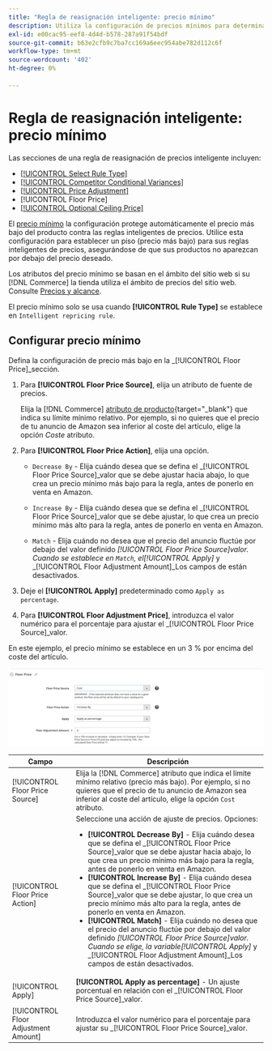 ```yaml
---
title: "Regla de reasignación inteligente: precio mínimo"
description: Utiliza la configuración de precios mínimos para determinar el precio más bajo de una regla de precios inteligente para administrar tus anuncios de Amazon.
exl-id: e00cac95-eef8-4d4d-b578-287a91f54bdf
source-git-commit: b63e2cfb9c7ba7cc169a6eec954abe782d112c6f
workflow-type: tm+mt
source-wordcount: '402'
ht-degree: 0%

---
```


# Regla de reasignación inteligente: precio mínimo

Las secciones de una regla de reasignación de precios inteligente incluyen:

- [[!UICONTROL Select Rule Type]](./intelligent-repricing-rules.md)
- [[!UICONTROL Competitor Conditional Variances]](./competitor-conditional-variances.md)
- [[!UICONTROL Price Adjustment]](./price-adjustment.md)
- [!UICONTROL Floor Price]
- [[!UICONTROL Optional Ceiling Price]](./optional-ceiling-price.md)

El [precio mínimo](./floor-price.md) la configuración protege automáticamente el precio más bajo del producto contra las reglas inteligentes de precios. Utilice esta configuración para establecer un piso (precio más bajo) para sus reglas inteligentes de precios, asegurándose de que sus productos no aparezcan por debajo del precio deseado.

Los atributos del precio mínimo se basan en el ámbito del sitio web si su [!DNL Commerce] la tienda utiliza el ámbito de precios del sitio web. Consulte [Precios y alcance](./price-scope.md).

El precio mínimo solo se usa cuando **[!UICONTROL Rule Type]** se establece en `Intelligent repricing rule`.

## Configurar precio mínimo

Defina la configuración de precio más bajo en la _[!UICONTROL Floor Price]_sección.

1. Para **[!UICONTROL Floor Price Source]**, elija un atributo de fuente de precios.

   Elija la [!DNL Commerce] [atributo de producto](https://docs.magento.com/user-guide/catalog/product-attributes.html){target="_blank"} que indica su límite mínimo relativo. Por ejemplo, si no quieres que el precio de tu anuncio de Amazon sea inferior al coste del artículo, elige la opción *Coste* atributo.

1. Para **[!UICONTROL Floor Price Action]**, elija una opción.

   - `Decrease By` - Elija cuándo desea que se defina el _[!UICONTROL Floor Price Source]_valor que se debe ajustar hacia abajo, lo que crea un precio mínimo más bajo para la regla, antes de ponerlo en venta en Amazon.

   - `Increase By` - Elija cuándo desea que se defina el _[!UICONTROL Floor Price Source]_valor que se debe ajustar, lo que crea un precio mínimo más alto para la regla, antes de ponerlo en venta en Amazon.

   - `Match` - Elija cuándo no desea que el precio del anuncio fluctúe por debajo del valor definido _[!UICONTROL Floor Price Source]_valor. Cuando se establece en `Match`, el_[!UICONTROL Apply]_ y _[!UICONTROL Floor Adjustment Amount]_Los campos de están desactivados.

1. Deje el **[!UICONTROL Apply]** predeterminado como `Apply as percentage`.

1. Para **[!UICONTROL Floor Adjustment Price]**, introduzca el valor numérico para el porcentaje para ajustar el _[!UICONTROL Floor Price Source]_valor.

En este ejemplo, el precio mínimo se establece en un 3 % por encima del coste del artículo.

![Ejemplo de regla de reasignación de precios inteligente: precio mínimo](assets/ob-intelligent-pricde-rule-floor-price.png)

| Campo | Descripción |
|--- |--- |
| [!UICONTROL Floor Price Source] | Elija la [!DNL Commerce] atributo que indica el límite mínimo relativo (precio más bajo). Por ejemplo, si no quieres que el precio de tu anuncio de Amazon sea inferior al coste del artículo, elige la opción `Cost` atributo. |
| [!UICONTROL Floor Price Action] | Seleccione una acción de ajuste de precios. Opciones:<ul><li>**[!UICONTROL Decrease By]** - Elija cuándo desea que se defina el _[!UICONTROL Floor Price Source]_valor que se debe ajustar hacia abajo, lo que crea un precio mínimo más bajo para la regla, antes de ponerlo en venta en Amazon.</li><li>**[!UICONTROL Increase By]** - Elija cuándo desea que se defina el _[!UICONTROL Floor Price Source]_valor que se debe ajustar, lo que crea un precio mínimo más alto para la regla, antes de ponerlo en venta en Amazon.</li><li>**[!UICONTROL Match]** - Elija cuándo no desea que el precio del anuncio fluctúe por debajo del valor definido _[!UICONTROL Floor Price Source]_valor. Cuando se elige, la variable_[!UICONTROL Apply]_ y _[!UICONTROL Floor Adjustment Amount]_Los campos de están desactivados.</li></ul> |
| [!UICONTROL Apply] | **[!UICONTROL Apply as percentage]** - Un ajuste porcentual en relación con el _[!UICONTROL Floor Price Source]_valor. |
| [!UICONTROL Floor Adjustment Amount] | Introduzca el valor numérico para el porcentaje para ajustar su _[!UICONTROL Floor Price Source]_valor. |
